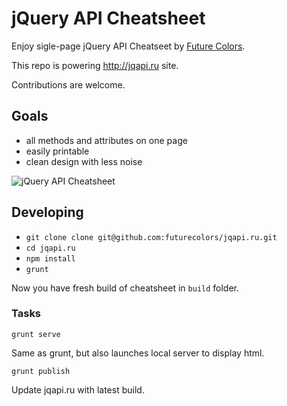 # jQuery API Cheatsheet

Enjoy sigle-page jQuery API Cheatseet by [Future Colors].

This repo is powering http://jqapi.ru site.

Contributions are welcome.

## Goals

* all methods and attributes on one page
* easily printable
* clean design with less noise

![jQuery API Cheatsheet](https://raw.github.com/futurecolors/jqapi.ru/master/jquery_cheatsheet.png "screenshot")

## Developing

* `git clone clone git@github.com:futurecolors/jqapi.ru.git`
* `cd jqapi.ru`
* `npm install`
* `grunt`

Now you have fresh build of cheatsheet in `build` folder.

### Tasks

    grunt serve
Same as grunt, but also launches local server to display html.

    grunt publish
Update jqapi.ru with latest build.

[Future Colors]: http://futurecolors.ru
